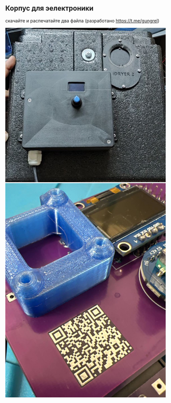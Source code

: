 ## Корпус для эелектроники

скачайте и распечатайте два файла (разработано https://t.me/gungrel)

![Разметка](https://github.com/pavluchenkor/iDryerProject/blob/main/iDryer%20v2/Hardware/PCB%20Case/Assembly_ebox.jpg)<br>
![Разметка](https://github.com/pavluchenkor/iDryerProject/blob/main/iDryer%20v2/Hardware/PCB%20Case/screen_stand.jpg)<br>

